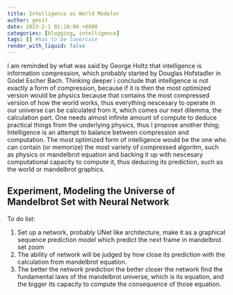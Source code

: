 ```yaml
---
title: Intelligence as World Modeler
author: gesit
date: 2023-2-1 01:10:00 +0800
categories: [blogging, intelligence]
tags: [] #has to be lowercase
render_with_liquid: false
---
```


<!-- ## Intelligence as World Modeler -->

I am reminded by what was said by George Holtz that intelligence is information compression, which probably started by Douglas Hofstadler in Godel Escher Bach. Thinking deeper i conclude that intelligence is not exactly a form of compression, because if it is then the most optimized version would be physics because that contains the most compressed version of how the world works, thus everything nescesary to operate in our universe can be calculated from it, which comes our next dilemma, the calculation part. One needs almost infinite amount of compute to deduce practical things from the underlying physics, thus I propose another thing; Intelligence is an attempt to balance between compression and computation. The most optimized form of intelligence would be the one who can contain (or memorize) the most variety of compressed algoritm, such as physics or mandelbrot equation and backing it up with nescesary computational capacity to compute it, thus deducing its prediction, such as the world or mandelbrot graphics. 

## Experiment, Modeling the Universe of Mandelbrot Set with Neural Network

To do list:

1. Set up a network, probably UNet like architecture, make it as a graphical sequence prediction model which predict the next frame in mandelbrot set zoom 
2. The ability of network will be judged by how close its prediction with the calculation from mandelbrot equation.
3. The better the network prediction the better closer the network find the fundamental laws of the mandelbrot universe, which is its equation, and the bigger its capacity to compute the consequence of those equation. 






















